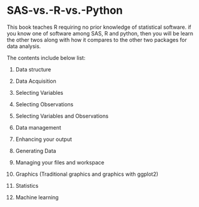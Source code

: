 # SAS-vs.-R-vs.-Python

This book teaches R requiring no prior knowledge of statistical software. if you know one of software among SAS, R and python, then you will be learn the other twos along with how it compares to the other two packages for data analysis.

The contents include below list:

1. Data structure

2. Data Acquisition

3. Selecting Variables

4. Selecting Observations

5. Selecting Variables and Observations

6. Data management

7. Enhancing your output

8. Generating Data

9. Managing your files and workspace
10. Graphics \(Traditional graphics and graphics with ggplot2\)
11. Statistics
12. Machine learning



